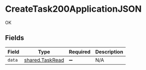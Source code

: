 # CreateTask200ApplicationJSON

OK


## Fields

| Field                                              | Type                                               | Required                                           | Description                                        |
| -------------------------------------------------- | -------------------------------------------------- | -------------------------------------------------- | -------------------------------------------------- |
| `data`                                             | [shared.TaskRead](../../models/shared/taskread.md) | :heavy_minus_sign:                                 | N/A                                                |